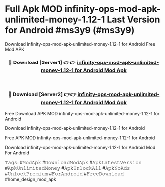 # Full Apk MOD infinity-ops-mod-apk-unlimited-money-1.12-1 Last Version for Android #ms3y9 (#ms3y9)
Download infinity-ops-mod-apk-unlimited-money-1.12-1 for Android Free Mod APK

<div align="center">
<h3>🔴 Download [Server1] 👉👉 <a href="https://apps.libra.edu.pl?title=infinity-ops-mod-apk-unlimited-money-1.12-1&ref=18F">infinity-ops-mod-apk-unlimited-money-1.12-1 for Android Mod Apk</a></h3><br>

<h3>🔴 Download [Server2] 👉👉 <a href="https://apps.libra.edu.pl?title=infinity-ops-mod-apk-unlimited-money-1.12-1&ref=18F">infinity-ops-mod-apk-unlimited-money-1.12-1 for Android Mod Apk</a></h3>
</div>


Free Download APK MOD infinity-ops-mod-apk-unlimited-money-1.12-1 for Android

Download infinity-ops-mod-apk-unlimited-money-1.12-1 for Android 

Free APK MOD infinity-ops-mod-apk-unlimited-money-1.12-1 for Android 

Download infinity-ops-mod-apk-unlimited-money-1.12-1 for Android Mod For Android

𝚃𝚊𝚐𝚜: #𝙼𝚘𝚍𝙰𝚙𝚔 #𝙳𝚘𝚠𝚗𝚕𝚘𝚊𝚍𝙼𝚘𝚍𝙰𝚙𝚔 #𝙰𝚙𝚔𝙻𝚊𝚝𝚎𝚜𝚝𝚅𝚎𝚛𝚜𝚒𝚘𝚗 #𝙰𝚙𝚔𝚄𝚗𝚕𝚒𝚖𝚒𝚝𝚎𝚍𝙼𝚘𝚗𝚎𝚢 #𝙰𝚙𝚔𝚄𝚗𝚕𝚘𝚌𝚔𝙰𝚕𝚕 #𝙰𝚙𝚔𝙽𝚘𝙰𝚍𝚜 #𝚄𝚗𝚕𝚘𝚌𝚔𝙿𝚛𝚎𝚖𝚒𝚞𝚖 #𝙵𝚘𝚛𝙰𝚗𝚍𝚛𝚘𝚒𝚍 #𝙵𝚛𝚎𝚎𝙳𝚘𝚠𝚗𝚕𝚘𝚊𝚍 #home_design_mod_apk